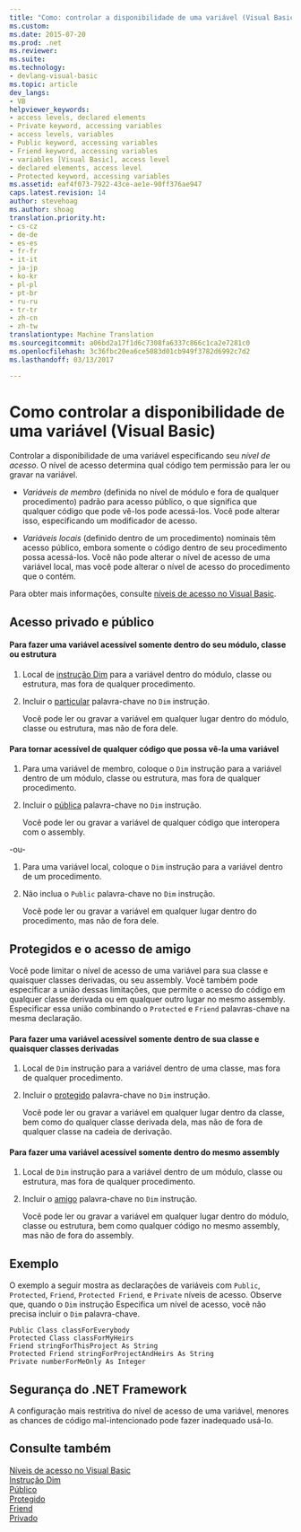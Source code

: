 ```yaml
---
title: "Como: controlar a disponibilidade de uma variável (Visual Basic) | Documentos do Microsoft"
ms.custom: 
ms.date: 2015-07-20
ms.prod: .net
ms.reviewer: 
ms.suite: 
ms.technology:
- devlang-visual-basic
ms.topic: article
dev_langs:
- VB
helpviewer_keywords:
- access levels, declared elements
- Private keyword, accessing variables
- access levels, variables
- Public keyword, accessing variables
- Friend keyword, accessing variables
- variables [Visual Basic], access level
- declared elements, access level
- Protected keyword, accessing variables
ms.assetid: eaf4f073-7922-43ce-ae1e-90ff376ae947
caps.latest.revision: 14
author: stevehoag
ms.author: shoag
translation.priority.ht:
- cs-cz
- de-de
- es-es
- fr-fr
- it-it
- ja-jp
- ko-kr
- pl-pl
- pt-br
- ru-ru
- tr-tr
- zh-cn
- zh-tw
translationtype: Machine Translation
ms.sourcegitcommit: a06bd2a17f1d6c7308fa6337c866c1ca2e7281c0
ms.openlocfilehash: 3c36fbc20ea6ce5083d01cb949f3782d6992c7d2
ms.lasthandoff: 03/13/2017

---
```

# <a name="how-to-control-the-availability-of-a-variable-visual-basic"></a>Como controlar a disponibilidade de uma variável (Visual Basic)
Controlar a disponibilidade de uma variável especificando seu *nível de acesso*. O nível de acesso determina qual código tem permissão para ler ou gravar na variável.  
  
-   *Variáveis de membro* (definida no nível de módulo e fora de qualquer procedimento) padrão para acesso público, o que significa que qualquer código que pode vê-los pode acessá-los. Você pode alterar isso, especificando um modificador de acesso.  
  
-   *Variáveis locais* (definido dentro de um procedimento) nominais têm acesso público, embora somente o código dentro de seu procedimento possa acessá-los. Você não pode alterar o nível de acesso de uma variável local, mas você pode alterar o nível de acesso do procedimento que o contém.  
  
 Para obter mais informações, consulte [níveis de acesso no Visual Basic](../../../../visual-basic/programming-guide/language-features/declared-elements/access-levels.md).  
  
## <a name="private-and-public-access"></a>Acesso privado e público  
  
#### <a name="to-make-a-variable-accessible-only-from-within-its-module-class-or-structure"></a>Para fazer uma variável acessível somente dentro do seu módulo, classe ou estrutura  
  
1.  Local de [instrução Dim](../../../../visual-basic/language-reference/statements/dim-statement.md) para a variável dentro do módulo, classe ou estrutura, mas fora de qualquer procedimento.  
  
2.  Incluir o [particular](../../../../visual-basic/language-reference/modifiers/private.md) palavra-chave no `Dim` instrução.  
  
     Você pode ler ou gravar a variável em qualquer lugar dentro do módulo, classe ou estrutura, mas não de fora dele.  
  
#### <a name="to-make-a-variable-accessible-from-any-code-that-can-see-it"></a>Para tornar acessível de qualquer código que possa vê-la uma variável  
  
1.  Para uma variável de membro, coloque o `Dim` instrução para a variável dentro de um módulo, classe ou estrutura, mas fora de qualquer procedimento.  
  
2.  Incluir o [pública](../../../../visual-basic/language-reference/modifiers/public.md) palavra-chave no `Dim` instrução.  
  
     Você pode ler ou gravar a variável de qualquer código que interopera com o assembly.  
  
 -ou-  
  
1.  Para uma variável local, coloque o `Dim` instrução para a variável dentro de um procedimento.  
  
2.  Não inclua o `Public` palavra-chave no `Dim` instrução.  
  
     Você pode ler ou gravar a variável em qualquer lugar dentro do procedimento, mas não de fora dele.  
  
## <a name="protected-and-friend-access"></a>Protegidos e o acesso de amigo  
 Você pode limitar o nível de acesso de uma variável para sua classe e quaisquer classes derivadas, ou seu assembly. Você também pode especificar a união dessas limitações, que permite o acesso do código em qualquer classe derivada ou em qualquer outro lugar no mesmo assembly. Especificar essa união combinando o `Protected` e `Friend` palavras-chave na mesma declaração.  
  
#### <a name="to-make-a-variable-accessible-only-from-within-its-class-and-any-derived-classes"></a>Para fazer uma variável acessível somente dentro de sua classe e quaisquer classes derivadas  
  
1.  Local de `Dim` instrução para a variável dentro de uma classe, mas fora de qualquer procedimento.  
  
2.  Incluir o [protegido](../../../../visual-basic/language-reference/modifiers/protected.md) palavra-chave no `Dim` instrução.  
  
     Você pode ler ou gravar a variável em qualquer lugar dentro da classe, bem como do qualquer classe derivada dela, mas não de fora de qualquer classe na cadeia de derivação.  
  
#### <a name="to-make-a-variable-accessible-only-from-within-the-same-assembly"></a>Para fazer uma variável acessível somente dentro do mesmo assembly  
  
1.  Local de `Dim` instrução para a variável dentro de um módulo, classe ou estrutura, mas fora de qualquer procedimento.  
  
2.  Incluir o [amigo](../../../../visual-basic/language-reference/modifiers/friend.md) palavra-chave no `Dim` instrução.  
  
     Você pode ler ou gravar a variável em qualquer lugar dentro do módulo, classe ou estrutura, bem como qualquer código no mesmo assembly, mas não de fora do assembly.  
  
## <a name="example"></a>Exemplo  
 O exemplo a seguir mostra as declarações de variáveis com `Public`, `Protected`, `Friend`, `Protected Friend`, e `Private` níveis de acesso. Observe que, quando o `Dim` instrução Especifica um nível de acesso, você não precisa incluir o `Dim` palavra-chave.  
  
```  
Public Class classForEverybody  
Protected Class classForMyHeirs  
Friend stringForThisProject As String  
Protected Friend stringForProjectAndHeirs As String  
Private numberForMeOnly As Integer  
```  
  
## <a name="net-framework-security"></a>Segurança do .NET Framework  
 A configuração mais restritiva do nível de acesso de uma variável, menores as chances de código mal-intencionado pode fazer inadequado usá-lo.  
  
## <a name="see-also"></a>Consulte também  
 [Níveis de acesso no Visual Basic](../../../../visual-basic/programming-guide/language-features/declared-elements/access-levels.md)   
 [Instrução Dim](../../../../visual-basic/language-reference/statements/dim-statement.md)   
 [Público](../../../../visual-basic/language-reference/modifiers/public.md)   
 [Protegido](../../../../visual-basic/language-reference/modifiers/protected.md)   
 [Friend](../../../../visual-basic/language-reference/modifiers/friend.md)   
 [Privado](../../../../visual-basic/language-reference/modifiers/private.md)
